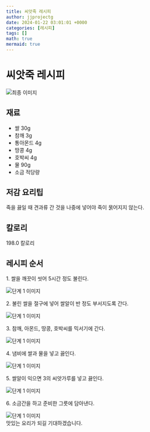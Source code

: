 ```yaml
---
title: 씨앗죽 레시피
author: jjprojectg
date: 2024-01-22 03:01:01 +0000
categories: [레시피]
tags: []
math: true
mermaid: true
---
```

<meta name="og:type" content="website"/>
<meta charset="UTF-8"/>
<div class="header">
  <h1>씨앗죽 레시피</h1>
</div>

<div class="container my-4">
  <div class="row">
    <div class="col-12 col-md-6">
      <div class="recipe-image">
        <img src="http://www.foodsafetykorea.go.kr/uploadimg/20141117/20141117053801_1416213481209.jpg" class="step-image" alt="최종 이미지"/>
      </div>
    </div>
    <div class="col-12 col-md-6">
      <div class="ingredients">
        <h2>재료</h2>
        <ul class="card">
          <li> 쌀 30g </li>
          <li>  참깨 3g </li>
          <li>  통아몬드 4g </li>
          <li>  땅콩 4g </li>
          <li>  호박씨 4g </li>
          <li>  물 90g </li>
          <li>  소금 적당량 </li>
</ul>
      </div>
    </div>
    <div class="col-12 col-md-6">
      <div class="ingredients">
        <h2>저감 요리팁</h2>
        <div class="card"> 
          <p>
            죽을 끓일 때 견과류 간 것을 나중에 넣어야 죽이 묽어지지 않는다.
          </p>
        </div>
      </div>
      <div class="ingredients">
        <h2>칼로리</h2>
        <div class="card"> 
          <p>
            198.0 칼로리
          </p>
        </div>
      </div>
    </div>
  </div>

  <h2 class="my-4">레시피 순서</h2>
  <div class="card recipe-card">
    <div class="card-body recipe-step">
      <p class="card-text step-description">1. 쌀을 깨끗이 씻어 5시간 정도 불린다.</p>
      <img src="http://www.foodsafetykorea.go.kr/uploadimg/cook/1023-1.jpg" alt="단계 1 이미지" class="step-image"/>
    </div>
  </div>
  <div class="card recipe-card">
    <div class="card-body recipe-step">
      <p class="card-text step-description">2. 불린 쌀을 절구에 넣어 쌀알이 반 정도 부서지도록 간다.</p>
      <img src="http://www.foodsafetykorea.go.kr/uploadimg/cook/1023-2.jpg" alt="단계 1 이미지" class="step-image"/>
    </div>
  </div>
  <div class="card recipe-card">
    <div class="card-body recipe-step">
      <p class="card-text step-description">3. 참깨, 아몬드, 땅콩, 호박씨를 믹서기에 간다.</p>
      <img src="http://www.foodsafetykorea.go.kr/uploadimg/cook/1023-3.jpg" alt="단계 1 이미지" class="step-image"/>
    </div>
  </div>
  <div class="card recipe-card">
    <div class="card-body recipe-step">
      <p class="card-text step-description">4. 냄비에 쌀과 물을 넣고 끓인다.</p>
      <img src="http://www.foodsafetykorea.go.kr/uploadimg/cook/1023-4.jpg" alt="단계 1 이미지" class="step-image"/>
    </div>
  </div>
  <div class="card recipe-card">
    <div class="card-body recipe-step">
      <p class="card-text step-description">5. 쌀알이 익으면 3의 씨앗가루를 넣고 끓인다.</p>
      <img src="http://www.foodsafetykorea.go.kr/uploadimg/cook/1023-5.jpg" alt="단계 1 이미지" class="step-image"/>
    </div>
  </div>
  <div class="card recipe-card">
    <div class="card-body recipe-step">
      <p class="card-text step-description">6. 소금간을 하고 준비한 그릇에 담아낸다.</p>
      <img src="http://www.foodsafetykorea.go.kr/uploadimg/cook/1023-6.jpg" alt="단계 1 이미지" class="step-image"/>
    </div>
  </div>

</div>
맛있는 요리가 되길 기대하겠습니다.
